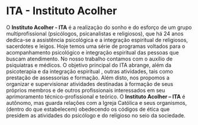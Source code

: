 # ITA - Instituto Acolher

O **Instituto Acolher - ITA** é a realização do sonho e do esforço de um grupo 
multiprofissional (psicólogos, psicanalistas e religiosos), que há 24 anos 
dedica-se a assistência psicológica e a integração espiritual de religiosos, 
sacerdotes e leigos. Hoje temos uma série de programas voltados para o acompanhamento 
psicológico e integração espiritual das pessoas que buscam atendimento. No nosso trabalho
contamos com o auxílio de psiquiatras e médicos. 
O objetivo principal do ITA abrange, além da psicoterapia e da integração espiritual ,
outras atividades, tais como prestação de assessorias e formação. Além disto,
nos propomos a organizar e supervisionar atividades destinadas à formação de
seus próprios membros e de outros profissionais interessados em seu
aprimoramento técnico-profissional e teórico. 
O **Instituto Acolher – ITA** é autônomo, mas guarda relações com a Igreja Católica
e seus organismos, (dentro do que estabelecem) obedecendo os códigos de ética
que presidem as atividades do psicólogo e do religioso no seio da sociedade.
